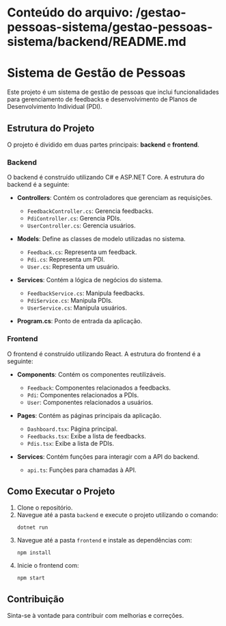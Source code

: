 # Conteúdo do arquivo: /gestao-pessoas-sistema/gestao-pessoas-sistema/backend/README.md

# Sistema de Gestão de Pessoas

Este projeto é um sistema de gestão de pessoas que inclui funcionalidades para gerenciamento de feedbacks e desenvolvimento de Planos de Desenvolvimento Individual (PDI).

## Estrutura do Projeto

O projeto é dividido em duas partes principais: **backend** e **frontend**.

### Backend

O backend é construído utilizando C# e ASP.NET Core. A estrutura do backend é a seguinte:

- **Controllers**: Contém os controladores que gerenciam as requisições.
  - `FeedbackController.cs`: Gerencia feedbacks.
  - `PdiController.cs`: Gerencia PDIs.
  - `UserController.cs`: Gerencia usuários.

- **Models**: Define as classes de modelo utilizadas no sistema.
  - `Feedback.cs`: Representa um feedback.
  - `Pdi.cs`: Representa um PDI.
  - `User.cs`: Representa um usuário.

- **Services**: Contém a lógica de negócios do sistema.
  - `FeedbackService.cs`: Manipula feedbacks.
  - `PdiService.cs`: Manipula PDIs.
  - `UserService.cs`: Manipula usuários.

- **Program.cs**: Ponto de entrada da aplicação.

### Frontend

O frontend é construído utilizando React. A estrutura do frontend é a seguinte:

- **Components**: Contém os componentes reutilizáveis.
  - `Feedback`: Componentes relacionados a feedbacks.
  - `Pdi`: Componentes relacionados a PDIs.
  - `User`: Componentes relacionados a usuários.

- **Pages**: Contém as páginas principais da aplicação.
  - `Dashboard.tsx`: Página principal.
  - `Feedbacks.tsx`: Exibe a lista de feedbacks.
  - `Pdis.tsx`: Exibe a lista de PDIs.

- **Services**: Contém funções para interagir com a API do backend.
  - `api.ts`: Funções para chamadas à API.

## Como Executar o Projeto

1. Clone o repositório.
2. Navegue até a pasta `backend` e execute o projeto utilizando o comando:
   ```
   dotnet run
   ```
3. Navegue até a pasta `frontend` e instale as dependências com:
   ```
   npm install
   ```
4. Inicie o frontend com:
   ```
   npm start
   ```

## Contribuição

Sinta-se à vontade para contribuir com melhorias e correções.